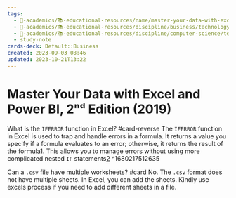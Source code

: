 ```yaml
---
tags:
  - 🔴-academics/📚-educational-resources/name/master-your-data-with-excel-and-power-bi-2nd-edition-2019
  - 🔴-academics/📚-educational-resources/discipline/business/technology/microsoft-excel
  - 🔴-academics/📚-educational-resources/discipline/computer-science/technology/microsoft-excel
  - study-note
cards-deck: Default::Business
created: 2023-09-03 08:46
updated: 2023-10-21T13:22
---
```


# Master Your Data with Excel and Power BI, 2ⁿᵈ Edition (2019)

What is the `IFERROR` function in Excel? #card-reverse 
The <span class="spoiler">`IFERROR`</span> function in Excel is used to trap and handle errors in a formula. It returns a value you specify if a formula evaluates to an error; otherwise, it returns the result of the formula[1](https://support.microsoft.com/en-us/office/iferror-function-c526fd07-caeb-47b8-8bb6-63f3e417f611). This allows you to manage errors without using more complicated nested `IF` statements[2](https://exceljet.net/functions/iferror-function)
^1680217512635

Can a `.csv` file have multiple worksheets? #card 
No. The `.csv` format does not have multiple sheets. In Excel, you can add the sheets. Kindly use excels process if you need to add different sheets in a file.

